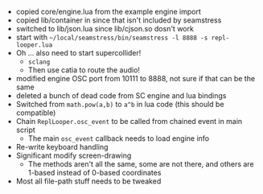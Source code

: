 
* copied core/engine.lua from the example engine import
* copied lib/container in since that isn't included by seamstress
* switched to lib/json.lua since lib/cjson.so dosn't work
* start with `~/local/seamstress/bin/seamstress -l 8888 -s repl-looper.lua`
* Oh ... also need to start supercollider!
  * `sclang`
  * Then use catia to route the audio!
* modified engine OSC port from 10111 to 8888, not sure if that can be the same
* deleted a bunch of dead code from SC engine and lua bindings
* Switched from `math.pow(a,b)` to `a^b` in lua code (this should be compatible)
* Chain `ReplLooper.osc_event` to be called from chained event in main script
  * The main `osc_event` callback needs to load engine info
* Re-write keyboard handling
* Significant modify screen-drawing
  * The methods aren't all the same, some are not there, and others are 1-based instead of 0-based coordinates
* Most all file-path stuff needs to be tweaked
